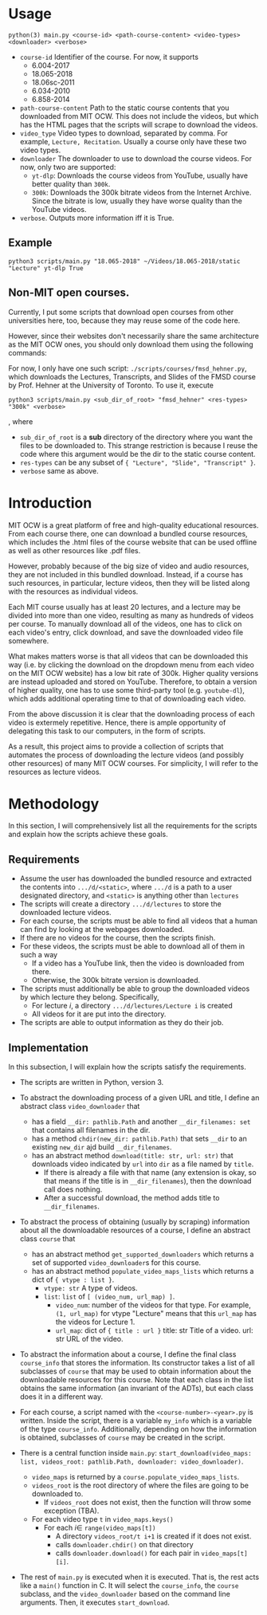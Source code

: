 # Usage
```
python(3) main.py <course-id> <path-course-content> <video-types> <downloader> <verbose>
```
- `course-id` Identifier of the course. For now, it supports
    + 6.004-2017
    + 18.065-2018
    + 18.06sc-2011
    + 6.034-2010
    + 6.858-2014
- `path-course-content` Path to the static course contents that
  you downloaded from MIT OCW. This does not include the videos,
  but which has the HTML pages that the scripts will scrape to download
  the videos.
- `video_type` Video types to download, separated by comma. For example,
  `Lecture, Recitation`. Usually a course only have these two video types.
- `downloader` The downloader to use to download the course videos.
  For now, only two are supported:
    + `yt-dlp`: Downloads the course videos from YouTube, usually have 
    better quality than `300k`.
    + `300k`: Downloads the 300k bitrate videos from the Internet Archive.
    Since the bitrate is low, usually they have worse quality than the
    YouTube videos.
-  `verbose`. Outputs more information iff it is True.

## Example
```
python3 scripts/main.py "18.065-2018" ~/Videos/18.065-2018/static "Lecture" yt-dlp True
```

## Non-MIT open courses.
Currently, I put some scripts that download open courses from other universities here, too,
because they may reuse some of the code here.

However, since their websites don't necessarily share the same architecture as the MIT
OCW ones, you should only download them using the following commands:

For now, I only have one such script: `./scripts/courses/fmsd_hehner.py`,
which downloads the Lectures, Transcripts, and Slides of the FMSD course 
by Prof. Hehner at the University of Toronto. To use it, execute
```
python3 scripts/main.py <sub_dir_of_root> "fmsd_hehner" <res-types> "300k" <verbose>
```
, where 
- `sub_dir_of_root` is a **sub** directory of the directory where you want the files to be downloaded to.
This strange restriction is because I reuse the code where this argument would be the dir to the static course content.
- `res-types` can be any subset of `{ "Lecture", "Slide", "Transcript" }`.
- `verbose` same as above.

# Introduction
MIT OCW is a great platform of free and high-quality educational resources.
From each course there, one can download a bundled course resources, which includes the 
.html files of the course website that can be used offline as well as other resources like .pdf files.

However, probably because of the big size of video and audio resources, they are not included in this bundled download.
Instead, if a course has such resources, in particular, lecture videos, then they will be listed along with the resources as individual videos.

Each MIT course usually has at least 20 lectures, and a lecture may be divided into more than one video, resulting as many as hundreds of videos per course. To manually download all of the videos, one has to click on each video's entry, click download, and save the downloaded video file somewhere.

What makes matters worse is that all videos that can be downloaded this way (i.e. by clicking the download on the dropdown menu from each video on the MIT OCW website) has a low bit rate of 300k. Higher quality versions are instead uploaded and stored on YouTube. Therefore, to obtain a version of higher quality, one has to use some third-party tool (e.g. `youtube-dl`), which adds additional operating time to that of downloading each video.

From the above discussion it is clear that the downloading process of each video is extermely repetitive. Hence, there is ample opportunity of delegating this task to our computers, in the form of scripts.

As a result, this project aims to provide a collection of scripts that automates the process of downloading the lecture videos (and possibly other resources) of many MIT OCW courses. For simplicity, I will refer to the resources as lecture videos.

# Methodology
In this section, I will comprehensively list all the requirements for the scripts and explain how the scripts achieve these goals.

## Requirements

- Assume the user has downloaded the bundled resource and extracted the contents into `.../d/<static>`, where `.../d` is a path to a user designated directory, and `<static>` is anything other than `lectures`
- The scripts will create a directory `.../d/lectures` to store the downloaded lecture videos.
- For each course, the scripts must be able to find all videos that a human can find by looking at the webpages downloaded.
- If there are no videos for the course, then the scripts finish.
- For these videos, the scripts must be able to download all of them in such a way
    - If a video has a YouTube link, then the video is downloaded from there.
    - Otherwise, the 300k bitrate version is downloaded.
- The scripts must additionally be able to group the downloaded videos by which lecture they belong. Specifically,
    - For lecture $i$, a directory `.../d/lectures/Lecture i` is created
    - All videos for it are put into the directory.
- The scripts are able to output information as they do their job.

## Implementation
In this subsection, I will explain how the scripts satisfy the requirements.

- The scripts are written in Python, version 3.

- To abstract the downloading process of a given URL and title, I define an abstract class `video_downloader` that
    - has a field `__dir: pathlib.Path` and another `__dir_filenames: set` that contains all filenames in the dir.
    - has a method `chdir(new_dir: pathlib.Path)` that sets `__dir` to an existing `new_dir` ajd build `__dir_filenames`.
    - has an abstract method `download(title: str, url: str)` that downloads video indicated by `url` into `dir` as a file named by `title`. 
        - If there is already a file with that name (any extension is okay, so that means if the title is in `__dir_filenames`), then the download call does nothing. 
        - After a successful download, the method adds title to `__dir_filenames`.

- To abstract the process of obtaining (usually by scraping) information about all the downloadable resources of a course,
I define an abstract class `course` that
    - has an abstract method `get_supported_downloaders` which returns a set of supported `video_downloader`s for this course.
    - has an abstract method `populate_video_maps_lists` which returns a dict of `{ vtype : list }`.
        + `vtype: str`
            A type of videos.
        + `list`: `list` of `[ (video_num, url_map) ]`.
            + `video_num`:
                number of the videos for that type.
                For example, `(1, url_map)` for vtype "Lecture"
                means that this `url_map` has the videos for Lecture 1.
            + `url_map`: dict of `{ title : url }`
                title: str
                    Title of a video.
                url: str
                    URL of the video.

- To abstract the information about a course, I define the final class `course_info`
that stores the information. Its constructor takes a list of all subclasses of `course`
that may be used to obtain information about the downloadable resources for this course.
Note that each class in the list obtains the same information (an invariant of the ADTs),
but each class does it in a different way.

- For each course, a script named with the `<course-number>-<year>.py` is written. Inside the script, 
there is a variable `my_info` which is a variable of the type `course_info`.
Additionally, depending on how the information is obtained, subclasses of `course` may be created in
the script.

- There is a central function inside `main.py`: 
`start_download(video_maps: list, videos_root: pathlib.Path, downloader: video_downloader)`.
    - `video_maps` is returned by a `course.populate_video_maps_lists`.
    - `videos_root` is the root directory of where the files are going to be downloaded to.
        - If `videos_root` does not exist, then the function will throw some exception (TBA).
    - For each video type `t` in `video_maps.keys()`
        - For each $i \in$ `range(video_maps[t])`
            - A directory `videos_root/t i+1` is created if it does not exist.
            - calls `downloader.chdir()` on that directory
            - calls `downloader.download()` for each pair in `video_maps[t][i]`.

- The rest of `main.py` is executed when it is executed. That is, the rest acts like a `main()` function in C. 
It will select the `course_info`, the `course` subclass, and the `video_downloader` based on the command line
arguments.
Then, it executes `start_download`.
